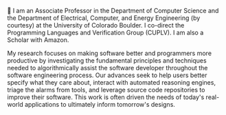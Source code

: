 👋 I am an Associate Professor in the Department of Computer Science and the Department of Electrical, Computer, and Energy Engineering (by courtesy) at the University of Colorado Boulder. I co-direct the Programming Languages and Verification Group (CUPLV). I am also a Scholar with Amazon.

My research focuses on making software better and programmers more productive by investigating the fundamental principles and techniques needed to algorithmically assist the software developer throughout the software engineering process. Our advances seek to help users better specify what they care about, interact with automated reasoning engines, triage the alarms from tools, and leverage source code repositories to improve their software. This work is often driven the needs of today's real-world applications to ultimately inform tomorrow's designs.

<!--
**bechang/bechang** is a ✨ _special_ ✨ repository because its `README.md` (this file) appears on your GitHub profile.

Here are some ideas to get you started:

- 🔭 I’m currently working on ...
- 🌱 I’m currently learning ...
- 👯 I’m looking to collaborate on ...
- 🤔 I’m looking for help with ...
- 💬 Ask me about ...
- 📫 How to reach me: ...
- 😄 Pronouns: ...
- ⚡ Fun fact: ...
-->

